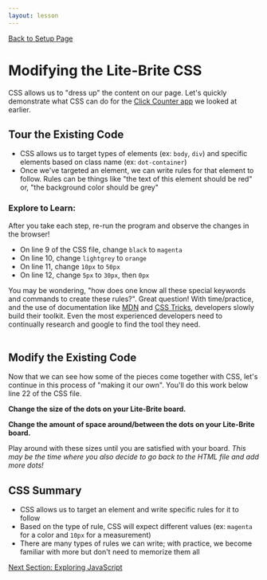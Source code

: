 ```yaml
---
layout: lesson
---
```


<a href="../">Back to Setup Page</a>

# Modifying the Lite-Brite CSS

CSS allows us to "dress up" the content on our page. Let's quickly demonstrate what CSS can do for the [Click Counter app](https://repl.it/@turingschool/html-css-js-breakdown#index.html) we looked at earlier.

## Tour the Existing Code

- CSS allows us to target types of elements (ex: `body`, `div`) and specific elements based on class name (ex: `dot-container`)
- Once we've targeted an element, we can write rules for that element to follow. Rules can be things like "the text of this element should be red" or, "the background color should be grey"

### Explore to Learn:

After you take each step, re-run the program and observe the changes in the browser!
- On line 9 of the CSS file, change `black` to `magenta`
- On line 10, change `lightgrey` to `orange`
- On line 11, change `10px` to `50px`
- On line 12, change `5px` to `30px`, then `0px`

You may be wondering, "how does one know all these special keywords and commands to create these rules?". Great question! With time/practice, and the use of documentation like [MDN](https://developer.mozilla.org/en-US/docs/Web/CSS) and [CSS Tricks](https://css-tricks.com/), developers slowly build their toolkit. Even the most experienced developers need to continually research and google to find the tool they need.
<br>
<br>

<div class="try-it-new">
  <h2>Modify the Existing Code</h2>
  <p>Now that we can see how some of the pieces come together with CSS, let's continue in this process of "making it our own". You'll do this work below line 22 of the CSS file.</p>
  <p><strong>Change the size of the dots on your Lite-Brite board.</strong></p>
  <p><strong>Change the amount of space around/between the dots on your Lite-Brite board.</strong></p>
  <p>Play around with these sizes until you are satisfied with your board. <em>This may be the time where you also decide to go back to the HTML file and add more dots!</em></p>
</div>

## CSS Summary

- CSS allows us to target an element and write specific rules for it to follow
- Based on the type of rule, CSS will expect different values (ex: `magenta` for a color and `10px` for a measurement)
- There are many types of rules we can write; with practice, we become familiar with more but don't need to memorize them all

<a href="../js-1">Next Section: Exploring JavaScript</a>

